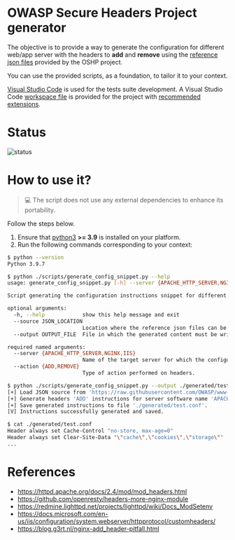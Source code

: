 # OWASP Secure Headers Project generator

The objective is to provide a way to generate the configuration for different web/app server with the headers to **add** and **remove** using the [reference json files](https://github.com/OWASP/www-project-secure-headers/tree/master/ci) provided by the OSHP project.

You can use the provided scripts, as a foundation, to tailor it to your context.

[Visual Studio Code](https://code.visualstudio.com/) is used for the tests suite development. A Visual Studio Code [workspace file](project.code-workspace) is provided for the project with [recommended extensions](.vscode/extensions.json).

# Status

![status](https://img.shields.io/badge/status-Under%20Active%20Development-informational?style=for-the-badge&logo=python)

# How to use it?

> 💻 The script does not use any external dependencies to enhance its portability.

Follow the steps below.

1. Ensure that [python3](https://www.python.org/downloads/) **>= 3.9** is installed on your platform.
2. Run the following commands corresponding to your context:

```bash
$ python --version
Python 3.9.7

$ python ./scripts/generate_config_snippet.py --help
usage: generate_config_snippet.py [-h] --server {APACHE_HTTP_SERVER,NGINX,IIS} --action {ADD,REMOVE} [--source JSON_LOCATION] [--output OUTPUT_FILE]

Script generating the configuration instructions snippet for different web/app server with the headers to ADD and REMOVE using the reference json files provided by the OSHP project

optional arguments:
  -h, --help            show this help message and exit
  --source JSON_LOCATION
                        Location where the reference json files can be found (default to GitHub OSHP OWASP repository).
  --output OUTPUT_FILE  File in which the generated content must be written (default to file 'snippet.conf' in current execution folder).

required named arguments:
  --server {APACHE_HTTP_SERVER,NGINX,IIS}
                        Name of the target server for which the configuration instructions snippet must be generated.
  --action {ADD,REMOVE}
                        Type of action performed on headers.

$ python ./scripts/generate_config_snippet.py --output ./generated/test.conf --server APACHE_HTTP_SERVER --action ADD
[+] Load JSON source from 'https://raw.githubusercontent.com/OWASP/www-project-secure-headers/master/ci'.
[+] Generate headers 'ADD' instructions for server software name 'APACHE_HTTP_SERVER'.
[+] Save generated instructions to file './generated/test.conf'.
[V] Instructions successfully generated and saved.

$ cat ./generated/test.conf
Header always set Cache-Control "no-store, max-age=0"
Header always set Clear-Site-Data "\"cache\",\"cookies\",\"storage\""
...
```

# References

* <https://httpd.apache.org/docs/2.4/mod/mod_headers.html>
* <https://github.com/openresty/headers-more-nginx-module>
* <https://redmine.lighttpd.net/projects/lighttpd/wiki/Docs_ModSetenv>
* <https://docs.microsoft.com/en-us/iis/configuration/system.webserver/httpprotocol/customheaders/>
* <https://blog.g3rt.nl/nginx-add_header-pitfall.html>
